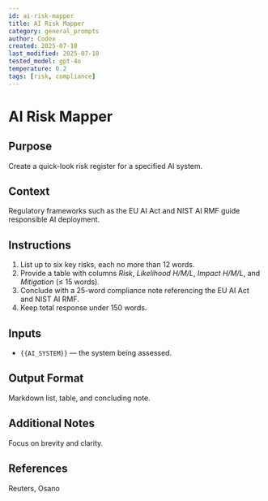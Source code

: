 ```yaml
---
id: ai-risk-mapper
title: AI Risk Mapper
category: general_prompts
author: Codex
created: 2025-07-18
last_modified: 2025-07-18
tested_model: gpt-4o
temperature: 0.2
tags: [risk, compliance]
---
```


# AI Risk Mapper

## Purpose

Create a quick-look risk register for a specified AI system.

## Context

Regulatory frameworks such as the EU AI Act and NIST AI RMF guide responsible AI deployment.

## Instructions

1. List up to six key risks, each no more than 12 words.
1. Provide a table with columns *Risk*, *Likelihood H/M/L*, *Impact H/M/L*, and *Mitigation* (≤ 15 words).
1. Conclude with a 25-word compliance note referencing the EU AI Act and NIST AI RMF.
1. Keep total response under 150 words.

## Inputs

- `{{AI_SYSTEM}}` — the system being assessed.

## Output Format

Markdown list, table, and concluding note.

## Additional Notes

Focus on brevity and clarity.

## References

Reuters, Osano

